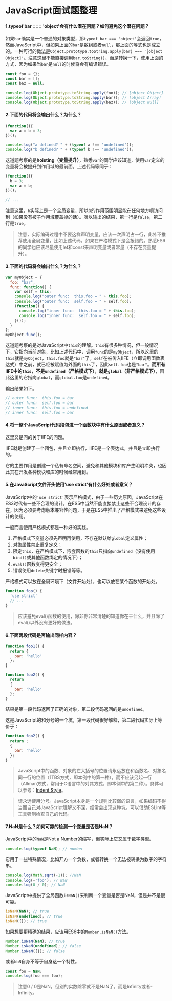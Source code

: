 # JavaScript面试题整理

#### 1.typeof bar === 'object'会有什么潜在问题？如何避免这个潜在问题？

如果```bar```确实是一个普通的对象类型，那```typeof bar === 'object'```会返回```true```，然而JavaScript中，但如果上面的```bar```是数组或者```null```，那上面的等式也是成立的。一种可行的做法是```Object.prototype.toString.apply(bar) === '[object Object]'```。注意这里不能直接调用```bar.toString()```，而是转换一下，使用上面的方式，因为如果当```bar```是```null```的时候将会有编译错误。

```javascript
const foo = {};
const bar = [];
const baz = null;

console.log(Object.prototype.toString.apply(foo)); // [object Object]
console.log(Object.prototype.toString.apply(bar)); // [object Array]
console.log(Object.prototype.toString.apply(baz)); // [object Null]
```

#### 2.下面的代码将会输出什么？为什么？

```javascript
(function(){
  var a = b = 3;
})();

console.log("a defined? " + (typeof a !== 'undefined'));
console.log("b defined? " + (typeof b !== 'undefined'));
```

这道题考察的是**hoisting（变量提升）**，熟悉```var```的同学应该知道，使用```var```定义的变量将会被提升到作用域的最前面。上述代码等同于：

```javascript
(function(){
  b = 3;
  var a = b;
})();

// ...
```

注意这里，```b```实际上是一个全局变量，所以b的作用范围明显能在任何地方呗访问到（如果没有被子作用域覆盖掉的话）。所以输出的结果，第一行是```false```，第二行是```true```。

>注意，实际编码过程中不要这样声明变量，应该一次声明占一行，此外不推荐使用全局变量，比如上述代码，如果在严格模式下是会报错的。熟悉ES6的同学也应该尽量使用let和const来声明变量或者常量（不存在变量提升）。

#### 3.下面的代码将会输出什么？为什么？

```javascript
var myObject = {
  foo: "bar",
  func: function() {
    var self = this;
    console.log("outer func:  this.foo = " + this.foo);
    console.log("outer func:  self.foo = " + self.foo);
    (function() {
      console.log("inner func:  this.foo = " + this.foo);
      console.log("inner func:  self.foo = " + self.foo);
    }());
  }
};
myObject.func();
```

这道题考察的是对JavaScript中```this```的理解。```this```有很多种情况，但一般情况下，它指向当前对象，比如上述代码中，调用```func```的是```myObject```，所以这里的```this```就是```myObject```，```this.foo```就是```"bar"```了。```self```在被传入IIFE（立即调用函数表达式）中之前，就已经被赋值为外面的```this```了，因此```self.foo```也是```"bar"```。**而所有IIFE中的```this```，不是```undefined```（严格模式下），就是```global```（非严格模式下）**，因此这里的它指向```global```，而```global.foo```是```undefined```。

输出结果如下。

```javascript
// outer func:  this.foo = bar
// outer func:  self.foo = bar
// inner func:  this.foo = undefined
// inner func:  self.foo = bar
```

#### 4.将一整个JavaScript代码段包进一个函数块中有什么原因或者意义？

这里又是问的关于IIFE的问题。

IIFE就是创建了一个闭包，并且立即执行，IIFE是一个表达式，并且是立即执行的。

它的主要作用是创建一个私有命名空间，避免和其他模块和库产生明明冲突，也因此其在开发各种模块和库的时候经常用到。

#### 5.在JavaScript文件开头使用'use strict'有什么好处或者意义？

JavaScript中的```'use strict'```表示严格模式，由于一些历史原因，JavaScript在ES3时代有一些不合理的设计，在ES5中当然不能直接禁止这些不合理设计的存在，因为必须要考虑版本兼容性问题，于是在ES5中推出了严格模式来避免这些设计的使用。

一般而言使用严格模式都是一种好的实践。

1. 严格模式下变量必须先声明再使用，不存在默认给```global```定义属性；
2. 对象属性禁止重复定义；
3. 限定```this```，在严格模式下，嵌套函数的```this```只指向```undefined```（没有使用```bind()```或其他函数绑定的情况下）；
4. ```eval()```函数变得更安全；
5. 错误使用```delete```关键字时报错等等。

严格模式可以放在全局环境下（文件开始处），也可以放在某个函数的开始处。

```javascript
function foo() {
  'use strict'
  // ...
}
```

>应该避免eval()函数的使用，除非你非常清楚的知道你在干什么，并且除了eval()以外没有更好的做法。

#### 6.下面两段代码是否输出同样内容？

```javascript
function foo1() {
  return {
    bar: 'hello'
  };
}
```

```javascript
function foo2() {
  return
  {
    bar: 'hello'
  };
}
```

结果是第一段代码返回了正确的对象，第二段代码返回的是```undefined```。

这是JavaScript的和分号的一个坑，第一段代码很好解释，第二段代码实际上等价于：

```javascript
function foo2() {
  return ;
  {
    bar: 'hello'
  };
}
```

>JavaScript中的函数、对象的左大括号的位置请永远放在和函数名、对象名同一行的位置（1TBS方式，即本例中的第一种），而不应该另起一行（Allman方式，常用于C语言中的对其方式，即本例中的第二种）。具体可以参考：[Indent Style](https://en.wikipedia.org/wiki/Indent_style#Placement_of_braces)。

>请永远使用分号。JavaScript本身是一个规则比较弱的语言，如果编码不得当而自己对JavaScript理解又不深，经常会出现这种坑。可以借助ESLint等工具强制检查自己的代码。

#### 7.NaN是什么？如何可靠的检测一个变量是否是NaN？

JavaScript中的```NaN```是Not a Number的缩写，但实际上它又属于数字类型。

```javascript
console.log(typeof NaN); // number
```

它用于一些特殊情况，比如开方一个负数，或者转换一个无法被转换为数字的字符串。

```javascript
console.log(Math.sqrt(-1)); //NaN
console.log(+'foo'); // NaN
console.log(0 / 0); // NaN
```

JavaScript中提供了全局函数```isNaN()```来判断一个变量是否是NaN，但是并不是很可靠。

```javascript
isNaN(NaN); // true
isNaN(undefined); // true
isNaN({}); // true
```

如果想要更精确的结果，应该用ES6中的```Number.isNaN()```方法。

```javascript
Number.isNaN(NaN); // true
Number.isNaN(undefined); // false
Number.isNaN({}); // false
```

或者```NaN```自身不等于自身这一个特性。

```javascript
const foo = NaN;
console.log(foo === foo);
```

>注意0 / 0是NaN，但别的实数除零就不是NaN了，而是Infinity或者-Infinity。